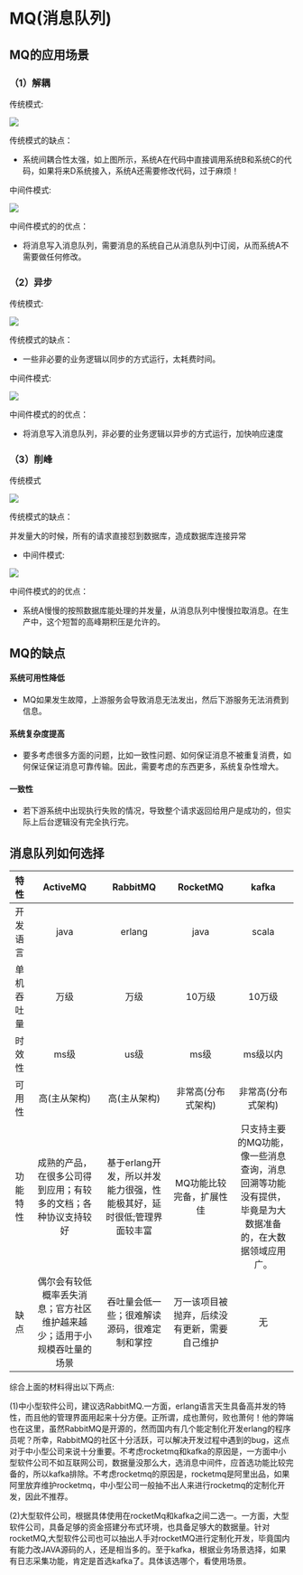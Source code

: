 # MQ(消息队列)

## MQ的应用场景

### （1）解耦
传统模式:

![](.MQ_images/4e070372.png)

传统模式的缺点：

* 系统间耦合性太强，如上图所示，系统A在代码中直接调用系统B和系统C的代码，如果将来D系统接入，系统A还需要修改代码，过于麻烦！

中间件模式:

![](.MQ_images/fb1bf42e.png)

中间件模式的的优点：

* 将消息写入消息队列，需要消息的系统自己从消息队列中订阅，从而系统A不需要做任何修改。


### （2）异步
传统模式:

![](.MQ_images/0d24d0a4.png)

传统模式的缺点：

* 一些非必要的业务逻辑以同步的方式运行，太耗费时间。

中间件模式:

![](.MQ_images/87db8b53.png)

中间件模式的的优点：

* 将消息写入消息队列，非必要的业务逻辑以异步的方式运行，加快响应速度
### （3）削峰
传统模式

![](.MQ_images/0345b802.png)

传统模式的缺点：

并发量大的时候，所有的请求直接怼到数据库，造成数据库连接异常
* 中间件模式:

![](.MQ_images/9f92b3ed.png)

中间件模式的的优点：

* 系统A慢慢的按照数据库能处理的并发量，从消息队列中慢慢拉取消息。在生产中，这个短暂的高峰期积压是允许的。

## MQ的缺点
#### 系统可用性降低
* MQ如果发生故障，上游服务会导致消息无法发出，然后下游服务无法消费到信息。

#### 系统复杂度提高
* 要多考虑很多方面的问题，比如一致性问题、如何保证消息不被重复消费，如何保证保证消息可靠传输。因此，需要考虑的东西更多，系统复杂性增大。

#### 一致性
* 若下游系统中出现执行失败的情况，导致整个请求返回给用户是成功的，但实际上后台逻辑没有完全执行完。

## 消息队列如何选择

特性 | ActiveMQ | RabbitMQ | RocketMQ | kafka
:-: | :-: | :-: | :-: | :-:
开发语言 | java | erlang | java | scala| 
单机吞吐量 | 万级| 万级 | 10万级 | 10万级|
时效性 | ms级| us级 | ms级 | ms级以内|
可用性 | 高(主从架构)| 高(主从架构) | 非常高(分布式架构) | 非常高(分布式架构)|
功能特性 |成熟的产品，在很多公司得到应用；有较多的文档；各种协议支持较好|基于erlang开发，所以并发能力很强，性能极其好，延时很低;管理界面较丰富| MQ功能比较完备，扩展性佳 | 只支持主要的MQ功能，像一些消息查询，消息回溯等功能没有提供，毕竟是为大数据准备的，在大数据领域应用广。|
缺点 | 偶尔会有较低概率丢失消息；官方社区维护越来越少；适用于小规模吞吐量的场景| 吞吐量会低一些；很难解读源码，很难定制和掌控 | 万一该项目被抛弃，后续没有更新，需要自己维护 | 无|

综合上面的材料得出以下两点:

(1)中小型软件公司，建议选RabbitMQ.一方面，erlang语言天生具备高并发的特性，而且他的管理界面用起来十分方便。正所谓，成也萧何，败也萧何！他的弊端也在这里，虽然RabbitMQ是开源的，然而国内有几个能定制化开发erlang的程序员呢？所幸，RabbitMQ的社区十分活跃，可以解决开发过程中遇到的bug，这点对于中小型公司来说十分重要。不考虑rocketmq和kafka的原因是，一方面中小型软件公司不如互联网公司，数据量没那么大，选消息中间件，应首选功能比较完备的，所以kafka排除。不考虑rocketmq的原因是，rocketmq是阿里出品，如果阿里放弃维护rocketmq，中小型公司一般抽不出人来进行rocketmq的定制化开发，因此不推荐。

(2)大型软件公司，根据具体使用在rocketMq和kafka之间二选一。一方面，大型软件公司，具备足够的资金搭建分布式环境，也具备足够大的数据量。针对rocketMQ,大型软件公司也可以抽出人手对rocketMQ进行定制化开发，毕竟国内有能力改JAVA源码的人，还是相当多的。至于kafka，根据业务场景选择，如果有日志采集功能，肯定是首选kafka了。具体该选哪个，看使用场景。
